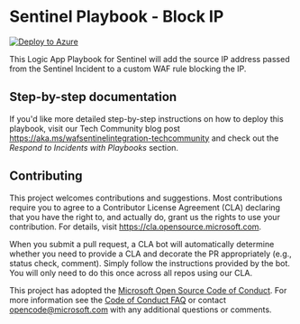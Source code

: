 # Sentinel Playbook - Block IP

[![Deploy to Azure](https://aka.ms/deploytoazurebutton)](https://portal.azure.com/#create/Microsoft.Template/uri/https%3A%2F%2Fraw.githubusercontent.com%2FAzure%2FAzure-Network-Security%2Fmaster%2FAzure%2520WAF%2FPlaybook%2520-%2520WAF%2520Sentinel%2520Playbook%2520Block%2520IP%2Ftemplate.json)

This Logic App Playbook for Sentinel will add the source IP address passed from the Sentinel Incident to a custom WAF rule blocking the IP.

## Step-by-step documentation
If you'd like more detailed step-by-step instructions on how to deploy this playbook, visit our Tech Community blog post https://aka.ms/wafsentinelintegration-techcommunity and check out the _Respond to Incidents with Playbooks_ section.

## Contributing

This project welcomes contributions and suggestions.  Most contributions require you to agree to a
Contributor License Agreement (CLA) declaring that you have the right to, and actually do, grant us
the rights to use your contribution. For details, visit https://cla.opensource.microsoft.com.

When you submit a pull request, a CLA bot will automatically determine whether you need to provide
a CLA and decorate the PR appropriately (e.g., status check, comment). Simply follow the instructions
provided by the bot. You will only need to do this once across all repos using our CLA.

This project has adopted the [Microsoft Open Source Code of Conduct](https://opensource.microsoft.com/codeofconduct/).
For more information see the [Code of Conduct FAQ](https://opensource.microsoft.com/codeofconduct/faq/) or
contact [opencode@microsoft.com](mailto:opencode@microsoft.com) with any additional questions or comments.
